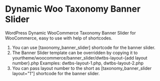 # Dynamic Woo Taxonomy Banner Slider
WordPress Dynamic WooCommerce Taxonomy Banner Slider for WooCommerce, easy to use with help of shortcodes.

1. You can use [taxonomy_banner_slider] shortcode for the banner slider.
2. The Banner Slider template can be overridden by copying it to yourtheme/woocommerce/banner_slider/dwtbs-layout-{add layout number}.php Examples: dwtbs-layout-1.php, dwtbs-layout-2.php
3. You can pass layout number to the short as [taxonomy_banner_slider layout="1"] shortcode for the banner slider.
